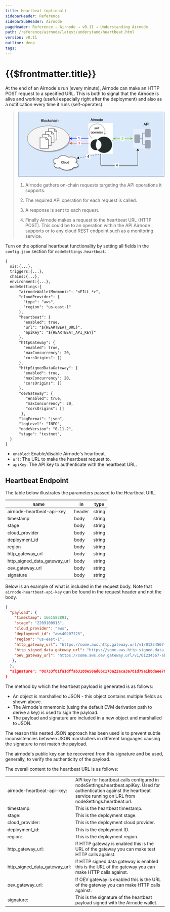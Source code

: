 ```yaml
---
title: Heartbeat (optional)
sidebarHeader: Reference
sidebarSubHeader: Airnode
pageHeader: Reference → Airnode → v0.11 → Understanding Airnode
path: /reference/airnode/latest/understand/heartbeat.html
version: v0.11
outline: deep
tags:
---
```


<VersionWarning/>

<PageHeader/>

<SearchHighlight/>

<FlexStartTag/>

# {{$frontmatter.title}}

At the end of an Airnode's run (every minute), Airnode can make an HTTP POST
request to a specified URL. This is both to signal that the Airnode is alive and
working (useful especially right after the deployment) and also as a
notification every time it runs (self-operates).

> <img src="../assets/images/heartbeat.png" width="550ps"/>
>
> 1.  <p>Airnode gathers on-chain requests targeting the API operations it supports.</p>
> 2.  <p>The required API operation for each request is called.</p>
> 3.  <p>A response is sent to each request.</p>
> 4.  <p>Finally Airnode makes a request to the heartbeat URL (HTTP POST). This could be to an operation within the API Airnode supports or to any cloud REST endpoint such as a monitoring service.</p>

Turn on the optional heartbeat functionality by setting all fields in the
`config.json` section for `nodeSettings.heartbeat`.

```json{12-16}
{
  ois:{...},
  triggers:{...},
  chains:{...},
  environment:{...},
  nodeSettings:{
      "airnodeWalletMnemonic": "<FILL_*>",
      "cloudProvider": {
        "type": "aws",
        "region": "us-east-1"
      },
      "heartbeat": {
        "enabled": true,
        "url": "${HEARTBEAT_URL}",
        "apiKey": "${HEARTBEAT_API_KEY}"
      },
      "httpGateway": {
        "enabled": true,
        "maxConcurrency": 20,
        "corsOrigins": []
      },
      "httpSignedDataGateway": {
        "enabled": true,
        "maxConcurrency": 20,
        "corsOrigins": []
      },
      "oevGateway": {
         "enabled": true,
         "maxConcurrency": 20,
         "corsOrigins": []
       },
      "logFormat": "json",
      "logLevel": "INFO",
      "nodeVersion": "0.11.2",
      "stage": "testnet",
  }
}
```

- `enabled`: Enable/disable Airnode's heartbeat.
- `url`: The URL to make the heartbeat request to.
- `apiKey`: The API key to authenticate with the heartbeat URL.

## Heartbeat Endpoint

The table below illustrates the parameters passed to the Heartbeat URL.

| name                         | in     | type   |
| ---------------------------- | ------ | ------ |
| airnode-heartbeat-api-key    | header | string |
| timestamp                    | body   | string |
| stage                        | body   | string |
| cloud_provider               | body   | string |
| deployment_id                | body   | string |
| region                       | body   | string |
| http_gateway_url             | body   | string |
| http_signed_data_gateway_url | body   | string |
| oev_gateway_url              | body   | string |
| signature                    | body   | string |

Below is an example of what is included in the request body. Note that
`airnode-heartbeat-api-key` can be found in the request header and not the body.

```json
{
  "payload": {
    "timestamp": 1661582891,
    "stage": "2209100913",
    "cloud_provider": "aws",
    "deployment_id": "aws40207f25",
    "region": "us-east-1",
    "http_gateway_url": "https://some.aws.http.gateway.url/v1/01234567-abcd-abcd-abcd-012345678abc",
    "http_signed_data_gateway_url": "https://some.aws.http.signed.data.gateway.url/v1/01234567-abcd-abcd-abcd-012345678abc",
    "oev_gateway_url": "https://some.aws.oev.gateway.url/v1/01234567-abcd-abcd-abcd-012345678abc"
   },
  },
  "signature": "0x733f81fa1dffab3188e50ad66c178a22aca3a781d79a1b8daee7828cff31d1443d89efd5a2b1f40fc70953c9c5838cc8d5747374f3cf25d092331ba15b6420651c"
}
```

The method by which the heartbeat payload is generated is as follows:

- An object is marshalled to JSON - this object contains multiple fields as
  shown above.
- The Airnode's mnemonic (using the default EVM derivation path to derive a key)
  is used to sign the payload.
- The payload and signature are included in a new object and marshalled to JSON.

The reason this nested JSON approach has been used is to prevent subtle
inconsistencies between JSON marshallers in different languages causing the
signature to not match the payload.

The airnode's public key can be recovered from this signature and be used,
generally, to verify the authenticity of the payload.

The overall content to the heartbeat URL is as follows:

<table>
  <tr>
    <td>airnode-heartbeat-api-key:</td><td>API key for heartbeat calls configured in nodeSettings.heartbeat.apiKey. Used for authentication against the heartbeat service running on URL from nodeSettings.heartbeat.url.</td>
  </tr>
  <tr>
    <td>timestamp:</td><td>This is the heartbeat timestamp.</td>
  </tr>
  <tr>
    <td>stage:</td><td>This is the deployment stage.</td>
  </tr>
  <tr>
    <td>cloud_provider:</td><td>This is the deployment cloud provider.</td>
  </tr>
  <tr>
    <td>deployment_id:</td><td>This is the deployment ID.</td>
  </tr>
  <tr>
    <td>region:</td><td>This is the deployment region.</td>
  </tr>
  <tr>
    <td>http_gateway_url:</td><td>If HTTP gateway is enabled this is the URL of the gateway you can make test HTTP calls against.</td>
  </tr>
  <tr>
    <td>http_signed_data_gateway_url:</td><td>If HTTP signed data gateway is enabled this is the URL of the gateway you can make HTTP calls against.</td>
  </tr>
  <tr>
    <td>oev_gateway_url:</td><td>If OEV gateway is enabled this is the URL of the gateway you can make HTTP calls against.</td>
  </tr>
  <tr>
    <td>signature:</td><td>This is the signature of the heartbeat payload signed with the Airnode wallet.</td>
  </tr>
</table>

<FlexEndTag/>
